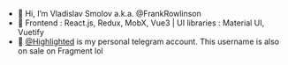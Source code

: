 - 🙋‍ Hi, I’m Vladislav Smolov a.k.a. @FrankRowlinson
- 🥑 Frontend : React.js, Redux, MobX, Vue3 | UI libraries : Material UI, Vuetify
- 🐋 [@Highlighted](https://t.me/Highlighted) is my personal telegram account. This username is also on sale on Fragment lol

<!---
FrankRowlinson/FrankRowlinson is a ✨ special ✨ repository because its `README.md` (this file) appears on your GitHub profile.
You can click the Preview link to take a look at your changes.
--->
